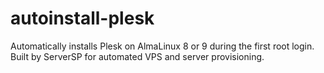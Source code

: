 # autoinstall-plesk
Automatically installs Plesk on AlmaLinux 8 or 9 during the first root login. Built by ServerSP for automated VPS and server provisioning.
